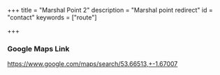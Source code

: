 +++
title = "Marshal Point 2"
description = "Marshal point redirect"
id = "contact"
keywords = ["route"]

+++

<script>
    window.location = 'https://www.google.com/maps/search/53.66513,+-1.67007';
</script>

### Google Maps Link

https://www.google.com/maps/search/53.66513,+-1.67007

